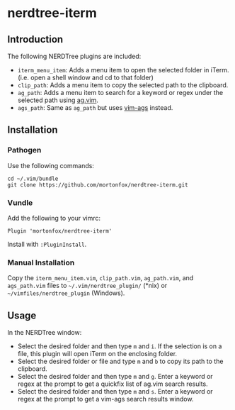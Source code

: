 # nerdtree-iterm

## Introduction

The following NERDTree plugins are included:

* ```iterm_menu_item```: Adds a menu item to open the selected folder in iTerm.
  (i.e. open a shell window and cd to that folder)
* ```clip_path```: Adds a menu item to copy the selected path to the clipboard.
* ```ag_path```: Adds a menu item to search for a keyword or regex under the
  selected path using [ag.vim](https://github.com/rking/ag.vim).
* ```ags_path```: Same as ```ag_path``` but uses
  [vim-ags](https://github.com/gabesoft/vim-ags) instead.

## Installation

### Pathogen

Use the following commands:

    cd ~/.vim/bundle
    git clone https://github.com/mortonfox/nerdtree-iterm.git

### Vundle

Add the following to your vimrc:

    Plugin 'mortonfox/nerdtree-iterm'

Install with ```:PluginInstall```.

### Manual Installation

Copy the ```iterm_menu_item.vim```, ```clip_path.vim```, ```ag_path.vim```,
and ```ags_path.vim``` files to ```~/.vim/nerdtree_plugin/``` (*nix)
or ```~/vimfiles/nerdtree_plugin``` (Windows).

## Usage

In the NERDTree window:

* Select the desired folder and then type ```m``` and ```i```. If the selection
  is on a file, this plugin will open iTerm on the enclosing folder.
* Select the desired folder or file and type ```m``` and ```b``` to copy its
  path to the clipboard.
* Select the desired folder and then type ```m``` and ```g```. Enter a keyword
  or regex at the prompt to get a quickfix list of ag.vim search results.
* Select the desired folder and then type ```m``` and ```s```. Enter a keyword
  or regex at the prompt to get a vim-ags search results window.
